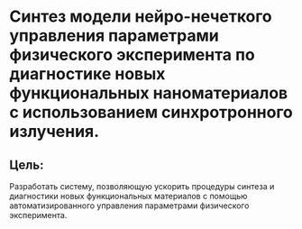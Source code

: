 # Синтез модели нейро-нечеткого управления параметрами физического эксперимента по диагностике новых функциональных наноматериалов с использованием синхротронного излучения.
## Цель: 
Разработать систему, позволяющую ускорить процедуры синтеза и диагностики новых функциональных материалов с помощью автоматизированного управления параметрами физического эксперимента.

